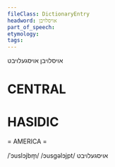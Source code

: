 ```yaml
---
fileClass: DictionaryEntry
headword: אויסלויבן
part_of_speech: 
etymology: 
tags: 
---
```

אויסלויבן
אויסגעלויבט

CENTRAL
========

HASIDIC
=======
= AMERICA = 

/ˈɔuslɔjbm̩/
/ɔusgəlɔjpt/ אויסגעלויבט
